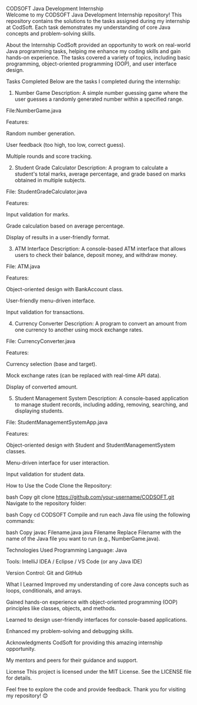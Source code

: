 CODSOFT Java Development Internship
<BR>
Welcome to my CODSOFT Java Development Internship repository! This repository contains the solutions to the tasks assigned during my internship at CodSoft. Each task demonstrates my understanding of core Java concepts and problem-solving skills.

About the Internship
CodSoft provided an opportunity to work on real-world Java programming tasks, helping me enhance my coding skills and gain hands-on experience. The tasks covered a variety of topics, including basic programming, object-oriented programming (OOP), and user interface design.

Tasks Completed
Below are the tasks I completed during the internship:

1. Number Game
Description: A simple number guessing game where the user guesses a randomly generated number within a specified range.

File:NumberGame.java

Features:

Random number generation.

User feedback (too high, too low, correct guess).

Multiple rounds and score tracking.

2. Student Grade Calculator
Description: A program to calculate a student's total marks, average percentage, and grade based on marks obtained in multiple subjects.

File: StudentGradeCalculator.java

Features:

Input validation for marks.

Grade calculation based on average percentage.

Display of results in a user-friendly format.

3. ATM Interface
Description: A console-based ATM interface that allows users to check their balance, deposit money, and withdraw money.

File: ATM.java

Features:

Object-oriented design with BankAccount class.

User-friendly menu-driven interface.

Input validation for transactions.

4. Currency Converter
Description: A program to convert an amount from one currency to another using mock exchange rates.

File: CurrencyConverter.java

Features:

Currency selection (base and target).

Mock exchange rates (can be replaced with real-time API data).

Display of converted amount.

5. Student Management System
Description: A console-based application to manage student records, including adding, removing, searching, and displaying students.

File: StudentManagementSystemApp.java

Features:

Object-oriented design with Student and StudentManagementSystem classes.

Menu-driven interface for user interaction.

Input validation for student data.

How to Use the Code
Clone the Repository:

bash
Copy
git clone https://github.com/your-username/CODSOFT.git
Navigate to the repository folder:

bash
Copy
cd CODSOFT
Compile and run each Java file using the following commands:

bash
Copy
javac Filename.java
java Filename
Replace Filename with the name of the Java file you want to run (e.g., NumberGame.java).

Technologies Used
Programming Language: Java

Tools: IntelliJ IDEA / Eclipse / VS Code (or any Java IDE)

Version Control: Git and GitHub

What I Learned
Improved my understanding of core Java concepts such as loops, conditionals, and arrays.

Gained hands-on experience with object-oriented programming (OOP) principles like classes, objects, and methods.

Learned to design user-friendly interfaces for console-based applications.

Enhanced my problem-solving and debugging skills.

Acknowledgments
CodSoft for providing this amazing internship opportunity.

My mentors and peers for their guidance and support.

License
This project is licensed under the MIT License. See the LICENSE file for details.

Feel free to explore the code and provide feedback. Thank you for visiting my repository! 😊


 
